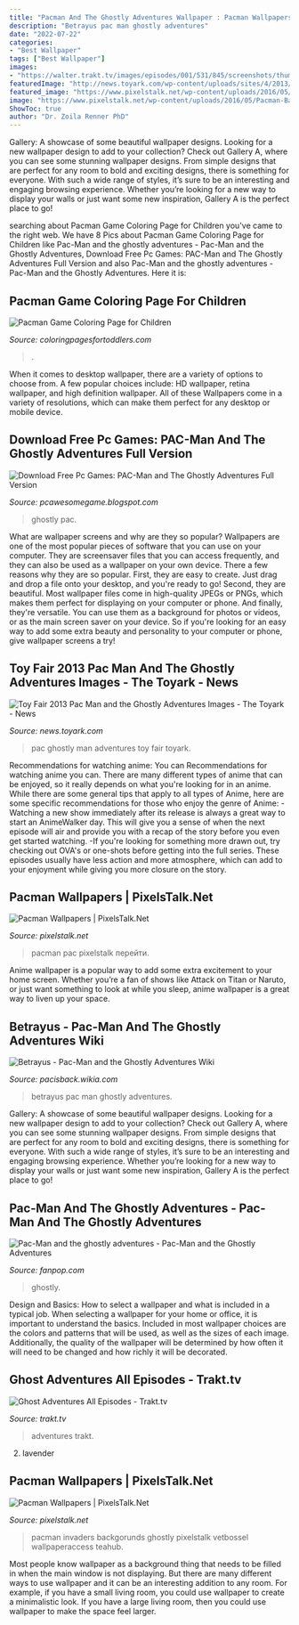 ```yaml
---
title: "Pacman And The Ghostly Adventures Wallpaper : Pacman Wallpapers"
description: "Betrayus pac man ghostly adventures"
date: "2022-07-22"
categories:
- "Best Wallpaper"
tags: ["Best Wallpaper"]
images:
- "https://walter.trakt.tv/images/episodes/001/531/845/screenshots/thumb/41fb73943f.jpg"
featuredImage: "http://news.toyark.com/wp-content/uploads/sites/4/2013/02/_DSC4162_1360518165.jpg"
featured_image: "https://www.pixelstalk.net/wp-content/uploads/2016/05/PacMan-1920x1200.jpg"
image: "https://www.pixelstalk.net/wp-content/uploads/2016/05/Pacman-Backgorunds-Wallpapers.png"
ShowToc: true
author: "Dr. Zoila Renner PhD"
---
```



Gallery: A showcase of some beautiful wallpaper designs.
Looking for a new wallpaper design to add to your collection? Check out Gallery A, where you can see some stunning wallpaper designs. From simple designs that are perfect for any room to bold and exciting designs, there is something for everyone. With such a wide range of styles, it’s sure to be an interesting and engaging browsing experience. Whether you’re looking for a new way to display your walls or just want some new inspiration, Gallery A is the perfect place to go!
		
		
		
		
		
		
		
	

		
searching about Pacman Game Coloring Page for Children you've came to the right web. We have 8 Pics about Pacman Game Coloring Page for Children like Pac-Man and the ghostly adventures - Pac-Man and the Ghostly Adventures, Download Free Pc Games: PAC-Man and The Ghostly Adventures Full Version and also Pac-Man and the ghostly adventures - Pac-Man and the Ghostly Adventures. Here it is:
		
    
## Pacman Game Coloring Page For Children

<img loading=lazy src="https://coloringpagesfortoddlers.com/wp-content/uploads/2018/04/Pacman-Game-Coloring-Page-for-Children.jpg" onerror="this.onerror=null;this.src='https://tse4.mm.bing.net/th?id=OIP.T9vcUGbRKfVt_Z2EXHVqGgHaH_&amp;pid=15.1';" alt="Pacman Game Coloring Page for Children">

_Source: coloringpagesfortoddlers.com_

>. 

	

When it comes to desktop wallpaper, there are a variety of options to choose from. A few popular choices include: HD wallpaper, retina wallpaper, and high definition wallpaper. All of these Wallpapers come in a variety of resolutions, which can make them perfect for any desktop or mobile device. 

    
## Download Free Pc Games: PAC-Man And The Ghostly Adventures Full Version

<img loading=lazy src="https://1.bp.blogspot.com/-ino10BhJrXc/UnP6jy0gSzI/AAAAAAAABH4/JnYMRD-4-4E/s1600/pac-man+and+the+ghostly+adventures+full+Version+Download+Free-4.jpg" onerror="this.onerror=null;this.src='https://tse4.mm.bing.net/th?id=OIP.ljN-alBwbpD2iyYnaZDxyAHaEK&amp;pid=15.1';" alt="Download Free Pc Games: PAC-Man and The Ghostly Adventures Full Version">

_Source: pcawesomegame.blogspot.com_

>ghostly pac. 

	

What are wallpaper screens and why are they so popular?
Wallpapers are one of the most popular pieces of software that you can use on your computer. They are screensaver files that you can access frequently, and they can also be used as a wallpaper on your own device. There a few reasons why they are so popular. First, they are easy to create. Just drag and drop a file onto your desktop, and you're ready to go! Second, they are beautiful. Most wallpaper files come in high-quality JPEGs or PNGs, which makes them perfect for displaying on your computer or phone. And finally, they're versatile. You can use them as a background for photos or videos, or as the main screen saver on your device. So if you're looking for an easy way to add some extra beauty and personality to your computer or phone, give wallpaper screens a try!

    
## Toy Fair 2013 Pac Man And The Ghostly Adventures Images - The Toyark - News

<img loading=lazy src="http://news.toyark.com/wp-content/uploads/sites/4/2013/02/_DSC4162_1360518165.jpg" onerror="this.onerror=null;this.src='https://tse1.mm.bing.net/th?id=OIP.Q5OBb44GtrlBOe6zKNR9lwHaLJ&amp;pid=15.1';" alt="Toy Fair 2013 Pac Man and the Ghostly Adventures Images - The Toyark - News">

_Source: news.toyark.com_

>pac ghostly man adventures toy fair toyark. 

	

Recommendations for watching anime: You can
Recommendations for watching anime you can. There are many different types of anime that can be enjoyed, so it really depends on what you're looking for in an anime. While there are some general tips that apply to all types of Anime, here are some specific recommendations for those who enjoy the genre of Anime: 
-Watching a new show immediately after its release is always a great way to start an AnimeWalker day. This will give you a sense of when the next episode will air and provide you with a recap of the story before you even get started watching. 
-If you're looking for something more drawn out, try checking out OVA's or one-shots before getting into the full series. These episodes usually have less action and more atmosphere, which can add to your enjoyment while giving you more closure on the story.

    
## Pacman Wallpapers | PixelsTalk.Net

<img loading=lazy src="https://www.pixelstalk.net/wp-content/uploads/2016/05/PacMan-1920x1200.jpg" onerror="this.onerror=null;this.src='https://tse3.mm.bing.net/th?id=OIP.47jTOfJ8hEsbvKUGUy2zKwHaEo&amp;pid=15.1';" alt="Pacman Wallpapers | PixelsTalk.Net">

_Source: pixelstalk.net_

>pacman pac pixelstalk перейти. 

	

Anime wallpaper is a popular way to add some extra excitement to your home screen. Whether you’re a fan of shows like Attack on Titan or Naruto, or just want something to look at while you sleep, anime wallpaper is a great way to liven up your space.

    
## Betrayus - Pac-Man And The Ghostly Adventures Wiki

<img loading=lazy src="http://static3.wikia.nocookie.net/__cb20130709063320/pacisback/images/2/29/Betrayus_in_Pac-Form.png" onerror="this.onerror=null;this.src='https://tse3.mm.bing.net/th?id=OIP.3BIU2qacbuYfhHcQqxyywQHaJ5&amp;pid=15.1';" alt="Betrayus - Pac-Man and the Ghostly Adventures Wiki">

_Source: pacisback.wikia.com_

>betrayus pac man ghostly adventures. 

	

Gallery: A showcase of some beautiful wallpaper designs.
Looking for a new wallpaper design to add to your collection? Check out Gallery A, where you can see some stunning wallpaper designs. From simple designs that are perfect for any room to bold and exciting designs, there is something for everyone. With such a wide range of styles, it’s sure to be an interesting and engaging browsing experience. Whether you’re looking for a new way to display your walls or just want some new inspiration, Gallery A is the perfect place to go!





	
	
    
## Pac-Man And The Ghostly Adventures - Pac-Man And The Ghostly Adventures

<img loading=lazy src="http://images6.fanpop.com/image/photos/34800000/Pac-Man-and-the-ghostly-adventures-pac-man-and-the-ghostly-adventures-34864540-960-720.png" onerror="this.onerror=null;this.src='https://tse3.mm.bing.net/th?id=OIP.hhuAruvFGD7OvDqxr0XiLgHaFj&amp;pid=15.1';" alt="Pac-Man and the ghostly adventures - Pac-Man and the Ghostly Adventures">

_Source: fanpop.com_

>ghostly. 

	

Design and Basics: How to select a wallpaper and what is included in a typical job.
When selecting a wallpaper for your home or office, it is important to understand the basics. Included in most wallpaper choices are the colors and patterns that will be used, as well as the sizes of each image. Additionally, the quality of the wallpaper will be determined by how often it will need to be changed and how richly it will be decorated.

    
## Ghost Adventures All Episodes - Trakt.tv

<img loading=lazy src="https://walter.trakt.tv/images/episodes/001/531/845/screenshots/thumb/41fb73943f.jpg" onerror="this.onerror=null;this.src='https://tse3.mm.bing.net/th?id=OIP.xo3960JD5in1c4PK1YwW2AHaEK&amp;pid=15.1';" alt="Ghost Adventures All Episodes - Trakt.tv">

_Source: trakt.tv_

>adventures trakt. 

	

2. lavender 

    
## Pacman Wallpapers | PixelsTalk.Net

<img loading=lazy src="https://www.pixelstalk.net/wp-content/uploads/2016/05/Pacman-Backgorunds-Wallpapers.png" onerror="this.onerror=null;this.src='https://tse3.mm.bing.net/th?id=OIP.k063gc7Tu76H1iCO2vSTHgHaEK&amp;pid=15.1';" alt="Pacman Wallpapers | PixelsTalk.Net">

_Source: pixelstalk.net_

>pacman invaders backgorunds ghostly pixelstalk vetbossel wallpaperaccess teahub. 

	

Most people know wallpaper as a background thing that needs to be filled in when the main window is not displaying. But there are many different ways to use wallpaper and it can be an interesting addition to any room. For example, if you have a small living room, you could use wallpaper to create a minimalistic look. If you have a large living room, then you could use wallpaper to make the space feel larger.

